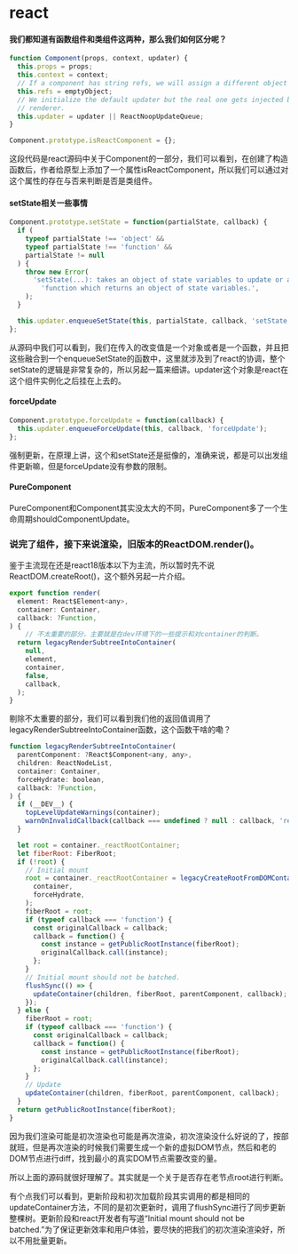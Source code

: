 # react
#### 我们都知道有函数组件和类组件这两种，那么我们如何区分呢？
```javascript
function Component(props, context, updater) {
  this.props = props;
  this.context = context;
  // If a component has string refs, we will assign a different object later.
  this.refs = emptyObject;
  // We initialize the default updater but the real one gets injected by the
  // renderer.
  this.updater = updater || ReactNoopUpdateQueue;
}

Component.prototype.isReactComponent = {};
```
这段代码是react源码中关于Component的一部分，我们可以看到，在创建了构造函数后，作者给原型上添加了一个属性isReactComponent，所以我们可以通过对这个属性的存在与否来判断是否是类组件。
#### setState相关一些事情
```javascript
Component.prototype.setState = function(partialState, callback) {
  if (
    typeof partialState !== 'object' &&
    typeof partialState !== 'function' &&
    partialState != null
  ) {
    throw new Error(
      'setState(...): takes an object of state variables to update or a ' +
        'function which returns an object of state variables.',
    );
  }

  this.updater.enqueueSetState(this, partialState, callback, 'setState');
};
```
从源码中我们可以看到，我们在传入的改变值是一个对象或者是一个函数，并且把这些融合到一个enqueueSetState的函数中，这里就涉及到了react的协调，整个setState的逻辑是非常复杂的，所以另起一篇来细讲。updater这个对象是react在这个组件实例化之后挂在上去的。
#### forceUpdate
```javascript
Component.prototype.forceUpdate = function(callback) {
  this.updater.enqueueForceUpdate(this, callback, 'forceUpdate');
};
```
强制更新，在原理上讲，这个和setState还是挺像的，准确来说，都是可以出发组件更新嘛，但是forceUpdate没有参数的限制。
#### PureComponent
PureComponent和Component其实没太大的不同，PureComponent多了一个生命周期shouldComponentUpdate。

### 说完了组件，接下来说渲染，旧版本的ReactDOM.render()。
鉴于主流现在还是react18版本以下为主流，所以暂时先不说ReactDOM.createRoot()，这个额外另起一片介绍。
```javascript
export function render(
  element: React$Element<any>,
  container: Container,
  callback: ?Function,
) {
    // 不太重要的部分，主要就是在dev环境下的一些提示和对container的判断。
  return legacyRenderSubtreeIntoContainer(
    null,
    element,
    container,
    false,
    callback,
  );
}
```
剔除不太重要的部分，我们可以看到我们他的返回值调用了legacyRenderSubtreeIntoContainer函数，这个函数干啥的嘞？
```javascript
function legacyRenderSubtreeIntoContainer(
  parentComponent: ?React$Component<any, any>,
  children: ReactNodeList,
  container: Container,
  forceHydrate: boolean,
  callback: ?Function,
) {
  if (__DEV__) {
    topLevelUpdateWarnings(container);
    warnOnInvalidCallback(callback === undefined ? null : callback, 'render');
  }

  let root = container._reactRootContainer;
  let fiberRoot: FiberRoot;
  if (!root) {
    // Initial mount 
    root = container._reactRootContainer = legacyCreateRootFromDOMContainer(
      container,
      forceHydrate,
    );
    fiberRoot = root;
    if (typeof callback === 'function') {
      const originalCallback = callback;
      callback = function() {
        const instance = getPublicRootInstance(fiberRoot);
        originalCallback.call(instance);
      };
    }
    // Initial mount should not be batched.
    flushSync(() => {
      updateContainer(children, fiberRoot, parentComponent, callback);
    });
  } else {
    fiberRoot = root;
    if (typeof callback === 'function') {
      const originalCallback = callback;
      callback = function() {
        const instance = getPublicRootInstance(fiberRoot);
        originalCallback.call(instance);
      };
    }
    // Update
    updateContainer(children, fiberRoot, parentComponent, callback);
  }
  return getPublicRootInstance(fiberRoot);
}
```
因为我们渲染可能是初次渲染也可能是再次渲染，初次渲染没什么好说的了，按部就班，但是再次渲染的时候我们需要生成一个新的虚拟DOM节点，然后和老的DOM节点进行diff，找到最小的真实DOM节点需要改变的量。

所以上面的源码就很好理解了。其实就是一个关于是否存在老节点root进行判断。

有个点我们可以看到，更新阶段和初次加载阶段其实调用的都是相同的updateContainer方法，不同的是初次更新时，调用了flushSync进行了同步更新整棵树。更新阶段和react开发者有写道“Initial mount should not be batched.”为了保证更新效率和用户体验，要尽快的把我们的初次渲染渲染好，所以不用批量更新。
